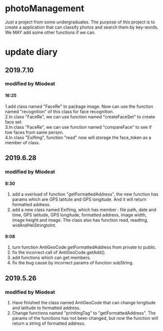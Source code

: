 # photoManagement
Just a project from some undergraduates. The purpose of this project is to create a application that can classify photos and search them by key-words. We MAY add some other functions if we can.

# update diary
## 2019.7.10
### modified by Miodeat
#### 16:25
1.add class named "FaceRe" to package image. Now can use the function named "recognition" of this class for face recognition.</br>
2.In class "FaceRe", we can use function named "createFaceSet" to create face set.</br>
3.In class "FaceRe", we can use function named "compareFace" to see if tow faces from same person.</br>
4.In class "ExifImg", function "read" now will storage the face_token as a member of class.</br>

## 2019.6.28
### modified by Miodeat
#### 8:30
1. add a overload of function "getFormattedAddress", the new function has params which are GPS latitute and GPS longitude. And it will return formatted address.
2. add a new class named ExifImg, which has member : file path, date and time, GPS latitude, GPS longitude, formatted address, image width, image height and image. The class also has function read, readImg, widAndHeiStringtoInt.
#### 9:08
1. turn function AntiGeoCode.getFormattedAddress from private to public.
2. fix the incorrect call of AntiGeoCode.getAdd().
3. add functions which can get members.
4. fix the bug cause by incorrect params of function subString.

## 2019.5.26
### modified by Miodeat
1. Have finished the class named AntiGeoCode that can change longitude and latitude to formatted address.<br>
2. Change functions named "printImgTag" to "getFormattedAddress". The params of the functions has not been changed, but now the function will return a string of formatted address.
